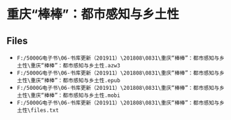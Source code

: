# 重庆“棒棒”：都市感知与乡土性

## Files

- `F:/5000G电子书\06-书库更新（201911）\201808\0831\重庆“棒棒”：都市感知与乡土性\重庆“棒棒”：都市感知与乡土性.azw3`
- `F:/5000G电子书\06-书库更新（201911）\201808\0831\重庆“棒棒”：都市感知与乡土性\重庆“棒棒”：都市感知与乡土性.epub`
- `F:/5000G电子书\06-书库更新（201911）\201808\0831\重庆“棒棒”：都市感知与乡土性\重庆“棒棒”：都市感知与乡土性.mobi`
- `F:/5000G电子书\06-书库更新（201911）\201808\0831\重庆“棒棒”：都市感知与乡土性\files.txt`

